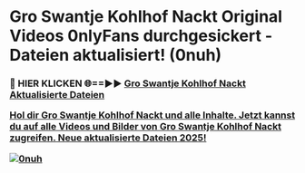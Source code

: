 # Gro Swantje Kohlhof Nackt Original Videos 0nlyFans durchgesickert - Dateien aktualisiert! (0nuh)

<h3>🔴 HIER KLICKEN 🌐==►► <a href="https://tinyurl.com/h6vf6nb8" rel="nofollow">Gro Swantje Kohlhof Nackt Aktualisierte Dateien

Hol dir Gro Swantje Kohlhof Nackt und alle Inhalte. Jetzt kannst du auf alle Videos und Bilder von Gro Swantje Kohlhof Nackt zugreifen. Neue aktualisierte Dateien 2025!

[![0nuh](https://i.imgur.com/sD4kR3V.gif)](https://tinyurl.com/h6vf6nb8)
